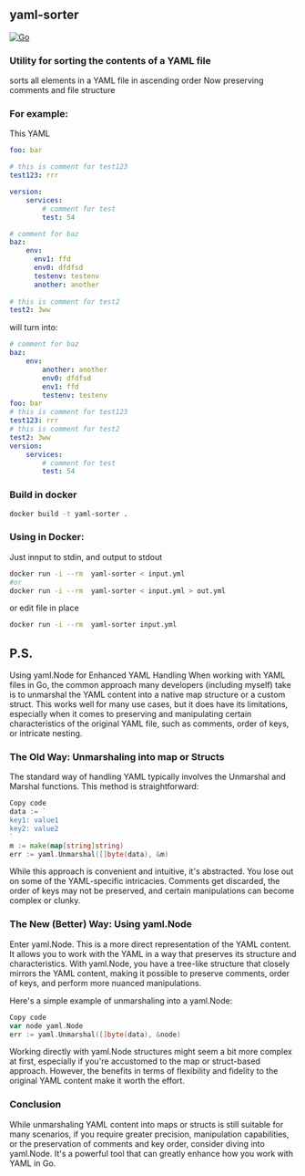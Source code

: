 

## yaml-sorter

[![Go](https://github.com/alexshnup/yaml-sort/actions/workflows/go.yml/badge.svg)](https://github.com/alexshnup/yaml-sort/actions/workflows/go.yml)

### Utility for sorting the contents of a YAML file

sorts all elements in a YAML file in ascending order
Now preserving comments and file structure



### For example:

This YAML

```yaml
foo: bar

# this is comment for test123
test123: rrr

version:
    services:
        # comment for test
        test: 54

# comment for baz
baz:
    env:
      env1: ffd
      env0: dfdfsd
      testenv: testenv
      another: another
      
# this is comment for test2
test2: 3ww
```

will turn into:

```yaml
# comment for baz
baz:
    env:
        another: another
        env0: dfdfsd
        env1: ffd
        testenv: testenv
foo: bar
# this is comment for test123
test123: rrr
# this is comment for test2
test2: 3ww
version:
    services:
        # comment for test
        test: 54
```


### Build in docker
```bash
docker build -t yaml-sorter .
```

### Using in Docker:

Just innput to stdin, and output to stdout
```bash
docker run -i --rm  yaml-sorter < input.yml 
#or
docker run -i --rm  yaml-sorter < input.yml > out.yml
```
or edit file in place
```bash
docker run -i --rm  yaml-sorter input.yml
```


## P.S.
Using yaml.Node for Enhanced YAML Handling
When working with YAML files in Go, the common approach many developers (including myself) take is to unmarshal the YAML content into a native map structure or a custom struct. This works well for many use cases, but it does have its limitations, especially when it comes to preserving and manipulating certain characteristics of the original YAML file, such as comments, order of keys, or intricate nesting.

### The Old Way: Unmarshaling into map or Structs
The standard way of handling YAML typically involves the Unmarshal and Marshal functions. This method is straightforward:

```go
Copy code
data := `
key1: value1
key2: value2
`
m := make(map[string]string)
err := yaml.Unmarshal([]byte(data), &m)
```
While this approach is convenient and intuitive, it's abstracted. You lose out on some of the YAML-specific intricacies. Comments get discarded, the order of keys may not be preserved, and certain manipulations can become complex or clunky.

### The New (Better) Way: Using yaml.Node
Enter yaml.Node. This is a more direct representation of the YAML content. It allows you to work with the YAML in a way that preserves its structure and characteristics. With yaml.Node, you have a tree-like structure that closely mirrors the YAML content, making it possible to preserve comments, order of keys, and perform more nuanced manipulations.

Here's a simple example of unmarshaling into a yaml.Node:

```go
Copy code
var node yaml.Node
err := yaml.Unmarshal([]byte(data), &node)
```
Working directly with yaml.Node structures might seem a bit more complex at first, especially if you're accustomed to the map or struct-based approach. However, the benefits in terms of flexibility and fidelity to the original YAML content make it worth the effort.

### Conclusion
While unmarshaling YAML content into maps or structs is still suitable for many scenarios, if you require greater precision, manipulation capabilities, or the preservation of comments and key order, consider diving into yaml.Node. It's a powerful tool that can greatly enhance how you work with YAML in Go.